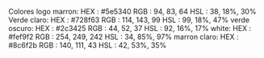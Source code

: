 Colores logo
marron:
HEX : #5e5340
RGB : 94, 83, 64
HSL  : 38, 18%, 30%
Verde claro:
HEX : #728f63
RGB : 114, 143, 99
HSL  : 99, 18%, 47%
verde oscuro:
HEX : #2c3425
RGB : 44, 52, 37
HSL  : 92, 16%, 17%
white:
HEX : #fef9f2
RGB : 254, 249, 242
HSL  : 34, 85%, 97%
marron claro:
HEX : #8c6f2b
RGB : 140, 111, 43
HSL  : 42, 53%, 35%